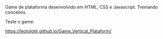 Game de plataforma desenvolvido em HTML, CSS e Javascript.
Treinando conceitos.


Teste o game:

https://leotolotti.github.io/Game_Vertical_Plataform/

